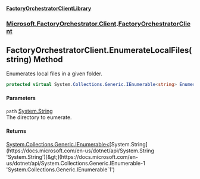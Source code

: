 #### [FactoryOrchestratorClientLibrary](./FactoryOrchestratorClientLibrary.md 'FactoryOrchestratorClientLibrary')
### [Microsoft.FactoryOrchestrator.Client](./Microsoft-FactoryOrchestrator-Client.md 'Microsoft.FactoryOrchestrator.Client').[FactoryOrchestratorClient](./Microsoft-FactoryOrchestrator-Client-FactoryOrchestratorClient.md 'Microsoft.FactoryOrchestrator.Client.FactoryOrchestratorClient')
## FactoryOrchestratorClient.EnumerateLocalFiles(string) Method
Enumerates local files in a given folder.  
```csharp
protected virtual System.Collections.Generic.IEnumerable<string> EnumerateLocalFiles(string path);
```
#### Parameters
<a name='Microsoft-FactoryOrchestrator-Client-FactoryOrchestratorClient-EnumerateLocalFiles(string)-path'></a>
`path` [System.String](https://docs.microsoft.com/en-us/dotnet/api/System.String 'System.String')  
The directory to eumerate.  
  
#### Returns
[System.Collections.Generic.IEnumerable&lt;](https://docs.microsoft.com/en-us/dotnet/api/System.Collections.Generic.IEnumerable-1 'System.Collections.Generic.IEnumerable`1')[System.String](https://docs.microsoft.com/en-us/dotnet/api/System.String 'System.String')[&gt;](https://docs.microsoft.com/en-us/dotnet/api/System.Collections.Generic.IEnumerable-1 'System.Collections.Generic.IEnumerable`1')  
  
